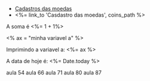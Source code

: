 <ul>
    <li>
        <a href="/coins">Cadastros das moedas</a>
    </li>
    <li>
        <%= link_to 'Casdastro das moedas', coins_path %>
    </li>
</ul>

<p> A soma é <%= 1 + 1%> </p>
<% ax = "minha variavel a" %>
<p> Imprimindo a variavel a: <%= ax %> </p>
<p> A data de hoje é: <%= Date.today %> </p>





aula 54
aula 66
aula 71
aula 80
aula 87